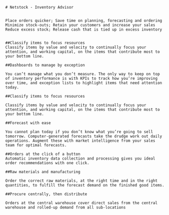     # Netstock - Inventory Advisor
     
    
    Place orders quicker; Save time on planning, forecasting and ordering
    Minimize stock-outs; Retain your customers and increase your sales
    Reduce excess stock; Release cash that is tied up in excess inventory

	
	##Classify items to focus resources
	Classify items by value and velocity to continually focus your attention, and working capital, on the items that contribute most to your bottom line.

	##Dashboards to manage by exception

	You can’t manage what you don’t measure. The only way to keep on top of inventory performance is with KPIs to track how you’re improving over time, and exception lists to highlight items that need attention today.

	##Classify items to focus resources

	Classify items by value and velocity to continually focus your attention, and working capital, on the items that contribute most to your bottom line.

	##Forecast with ease

	You cannot plan today if you don’t know what you’re going to sell tomorrow. Computer-generated forecasts take the drudge work out daily operations. Augment these with market intelligence from your sales team for optimal forecasts.

	##Orders at the click of a button
	Automatic inventory data collection and processing gives you ideal order recommendations with one click.

	##Raw materials and manufacturing

	Order the correct raw materials, at the right time and in the right quantities, to fulfill the forecast demand on the finished good items.

	##Procure centrally, then distribute

	Orders at the central warehouse cover direct sales from the central warehouse and rolled-up demand from all sub-locations
	
